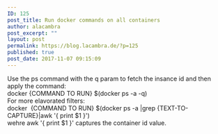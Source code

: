 ```yaml
---
ID: 125
post_title: Run docker commands on all containers
author: alacambra
post_excerpt: ""
layout: post
permalink: https://blog.lacambra.de/?p=125
published: true
post_date: 2017-11-07 09:15:09
---
```

<div class="161022">Use the ps command with the q param to fetch the insance id and then apply the command:</div>
<div class="161022"></div>
<div class="161022">docker {COMMAND TO RUN} $(docker ps -a -q)</div>
<div class="161022"></div>
<div class="161022">For more elavorated filters:</div>
<div class="161022">
<div class="161022">docker  {COMMAND TO RUN} $(docker ps -a |grep {TEXT-TO-CAPTURE}|awk '{ print $1 }')</div>
</div>
<div class="161022">wehre awk '{ print $1 }' captures the container id value.</div>